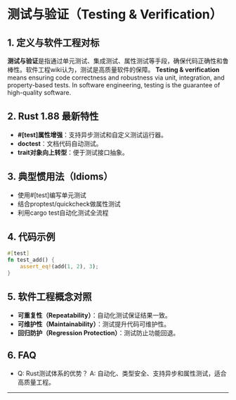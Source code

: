 # 测试与验证（Testing & Verification）

## 1. 定义与软件工程对标

**测试与验证**是指通过单元测试、集成测试、属性测试等手段，确保代码正确性和鲁棒性。软件工程wiki认为，测试是高质量软件的保障。
**Testing & verification** means ensuring code correctness and robustness via unit, integration, and property-based tests. In software engineering, testing is the guarantee of high-quality software.

## 2. Rust 1.88 最新特性

- **#[test]属性增强**：支持异步测试和自定义测试运行器。
- **doctest**：文档代码自动测试。
- **trait对象向上转型**：便于测试接口抽象。

## 3. 典型惯用法（Idioms）

- 使用#[test]编写单元测试
- 结合proptest/quickcheck做属性测试
- 利用cargo test自动化测试全流程

## 4. 代码示例

```rust
#[test]
fn test_add() {
    assert_eq!(add(1, 2), 3);
}
```

## 5. 软件工程概念对照

- **可重复性（Repeatability）**：自动化测试保证结果一致。
- **可维护性（Maintainability）**：测试提升代码可维护性。
- **回归防护（Regression Protection）**：测试防止功能回退。

## 6. FAQ

- Q: Rust测试体系的优势？
  A: 自动化、类型安全、支持异步和属性测试，适合高质量工程。

---
